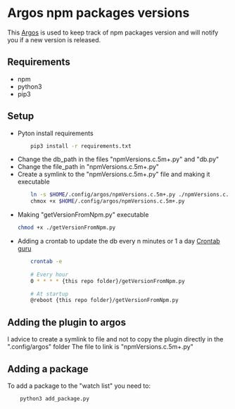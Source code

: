 # Argos npm packages versions
This [Argos](https://github.com/p-e-w/argos) is used to keep track of npm
packages version and will notify you if a new version is released.

## Requirements
- npm
- python3
- pip3

## Setup

- Pyton install requirements
    ``` bash
        pip3 install -r requirements.txt
    ```
- Change the db_path in the files "npmVersions.c.5m+.py" and "db.py"
- Change the file_path in "npmVersions.c.5m+.py"
- Create a symlink to the "npmVersions.c.5m+.py" file and making it executable
    ``` bash 
        ln -s $HOME/.config/argos/npmVersions.c.5m+.py ./npmVersions.c.5m+.py
        chmox +x $HOME/.config/argos/npmVersions.c.5m+.py
    ```
- Making "getVersionFromNpm.py" executable
    ``` bash
    chmod +x ./getVersionFromNpm.py
   ```
- Adding a crontab to update the db every n minutes or 1 a day [Crontab guru](https://crontab.guru/)
    ``` bash
        crontab -e
        
        # Every hour
        0 * * * * {this repo folder}/getVersionFromNpm.py

        # At startup
        @reboot {this repo folder}/getVersionFromNpm.py
    ```




## Adding the plugin to argos
    
I advice to create a symlink to file and not to copy the plugin directly in the ".config/argos" folder
The file to link is "npmVersions.c.5m+.py"

## Adding a package
To add a package to the "watch list" you need to:
``` bash
    python3 add_package.py
```



